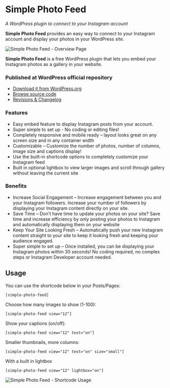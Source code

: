 # Simple Photo Feed

_A WordPress plugin to connect to your Instagram account_

**Simple Photo Feed** provides an easy way to connect to your Instagram account and display your photos in your WordPress site.

![Simple Photo Feed - Overview Page](https://ps.w.org/simple-photo-feed/assets/screenshot-1.jpg)

**Simple Photo Feed** is a free WordPress plugin that lets you embed your Instagram photos as a gallery in your website.

### Published at WordPress official repository

* [Download it from WordPress.org](https://wordpress.org/plugins/simple-photo-feed/)
* [Browse source code](https://plugins.trac.wordpress.org/browser/simple-photo-feed/)
* [Revisions & Changelog](https://plugins.trac.wordpress.org/log/simple-photo-feed/)

### Features

* Easy embed feature to display Instagram posts from your account.
* Super simple to set up - No coding or editing files!
* Completely responsive and mobile ready – layout looks great on any screen size and in any container width
* Customizable – Customize the number of photos, number of columns, image size and captions display!
* Use the built-in shortcode options to completely customize your Instagram feed
* Built in optional lightbox to view larger images and scroll through gallery without leaving the current site

### Benefits

* Increase Social Engagement – Increase engagement between you and your Instagram followers. Increase your number of followers by displaying your Instagram content directly on your site.
* Save Time – Don’t have time to update your photos on your site? Save time and increase efficiency by only posting your photos to Instagram and automatically displaying them on your website
* Keep Your Site Looking Fresh – Automatically push your new Instagram content straight to your site to keep it looking fresh and keeping your audience engaged.
* Super simple to set up – Once installed, you can be displaying your Instagram photos within 30 seconds! No coding required, no complex steps or Instagram Developer account needed.

## Usage

You can use the shortcode below in your Posts/Pages:

`[simple-photo-feed]`

Choose how many images to show (1-100):

`[simple-photo-feed view="12"]`

Show your captions (on/off):

`[simple-photo-feed view="12" text="on"]`

Smaller thumbnails, more columns:

`[simple-photo-feed view="12" text="on" size="small"]`

With a built in lightbox

`[simple-photo-feed view="12" lightbox="on"]`

![Simple Photo Feed - Shortcode Usage](https://ps.w.org/simple-photo-feed/assets/screenshot-2.jpg)
